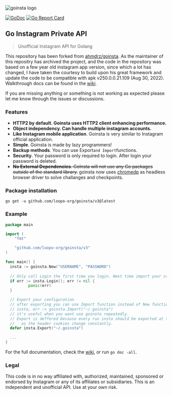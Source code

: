 
![goinsta logo](https://raw.githubusercontent.com/Davincible/goinsta/v1/resources/goinsta-image.png)

[![GoDoc](https://godoc.org/github.com/loopo-org/goinsta/v3?status.svg)](https://godoc.org/github.com/loopo-org/goinsta/v3) [![Go Report Card](https://goreportcard.com/badge/github.com/loopo-org/goinsta/v3)](https://goreportcard.com/report/github.com/loopo-org/goinsta/v3)

## Go Instagram Private API

> Unofficial Instagram API for Golang

This repository has been forked from [ahmdrz/goinsta](https://github.com/ahmdrz/goinsta). 
As the maintainer of this repositry has archived the project, and 
the code in the repository was based on a few year old instagram app version, 
since which a lot has changed, I have taken the courtesy to build upon his 
great framework and update the code to be compatible with apk v250.0.0.21.109 
(Aug 30, 2022). Walkthrough docs can be found in the 
[wiki](https://github.com/loopo-org/goinsta/wiki/1.-Getting-Started).

If you are missing anything or something is not working as expected please let
me know through the issues or discussions.

### Features

* **HTTP2 by default. Goinsta uses HTTP2 client enhancing performance.**
* **Object independency. Can handle multiple instagram accounts.**
* **Like Instagram mobile application**. Goinsta is very similar to Instagram official application.
* **Simple**. Goinsta is made by lazy programmers!
* **Backup methods**. You can use Export`and Import`functions.
* **Security**. Your password is only required to login. After login your password is deleted.
* ~~**No External Dependencies**. GoInsta will not use any Go packages outside of the standard library.~~ goinsta now uses [chromedp](https://github.com/chromedp/chromedp) as headless browser driver to solve challanges and checkpoints.

### Package installation 

`go get -u github.com/loopo-org/goinsta/v3@latest`

### Example

```go
package main

import (
	"fmt"

	"github.com/loopo-org/goinsta/v3"
)

func main() {  
  insta := goinsta.New("USERNAME", "PASSWORD")
  
  // Only call Login the first time you login. Next time import your config
  if err := insta.Login(); err != nil {
          panic(err)
  }

  // Export your configuration
  // after exporting you can use Import function instead of New function.
  // insta, err := goinsta.Import("~/.goinsta")
  // it's useful when you want use goinsta repeatedly.
  // Export is deffered because every run insta should be exported at the end of the run
  //   as the header cookies change constantly.
  defer insta.Export("~/.goinsta")

  ...
}
```

For the full documentation, check the [wiki](https://github.com/loopo-org/goinsta/v3/wiki/1.-Getting-Started), or run `go doc -all`.

### Legal

This code is in no way affiliated with, authorized, maintained, sponsored or endorsed by Instagram or any of its affiliates or subsidiaries. This is an independent and unofficial API. Use at your own risk.

